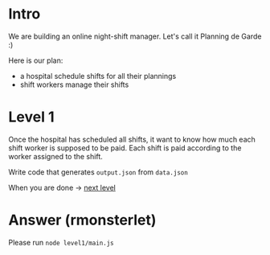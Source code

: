 # Intro

We are building an online night-shift manager. Let's call it Planning de Garde :)

Here is our plan:
- a hospital schedule shifts for all their plannings
- shift workers manage their shifts

# Level 1

Once the hospital has scheduled all shifts, it want to know how much each shift worker is supposed to be paid.
Each shift is paid according to the worker assigned to the shift.

Write code that generates `output.json` from `data.json`

When you are done -> [next level](https://github.com/honestica/backend-jobs/tree/master/level2)

# Answer (rmonsterlet)
Please run `node level1/main.js`
